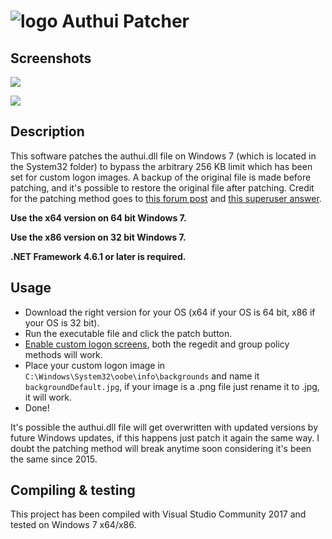 # ![logo](https://i.imgur.com/FE9qmCb.png?1) Authui Patcher


## Screenshots
![](https://i.imgur.com/gycNgfU.png)

![](https://i.imgur.com/CeIoJGn.png)


## Description
This software patches the authui.dll file on Windows 7 (which is located in the System32 folder) to bypass the arbitrary 256 KB limit which has been set for custom logon images. A backup of the original file is made before patching, and it's possible to restore the original file after patching. Credit for the patching method goes to [this forum post](https://opencarnage.net/index.php?/topic/4444-custom-windows-7-loginlock-background-with-256kb-limit-removal/) and [this superuser answer](https://superuser.com/a/1014847).

**Use the x64 version on 64 bit Windows 7.**

**Use the x86 version on 32 bit Windows 7.**

**.NET Framework 4.6.1 or later is required.**

## Usage
- Download the right version for your OS (x64 if your OS is 64 bit, x86 if your OS is 32 bit).
- Run the executable file and click the patch button.
- [Enable custom logon screens](https://www.howtogeek.com/112110/how-to-set-a-custom-logon-screen-background-on-windows-7/), both the regedit and group policy methods will work.
- Place your custom logon image in `C:\Windows\System32\oobe\info\backgrounds` and name it `backgroundDefault.jpg`, if your image is a .png file just rename it to .jpg, it will work.
- Done!

It's possible the authui.dll file will get overwritten with updated versions by future Windows updates, if this happens just patch it again the same way. I doubt the patching method will break anytime soon considering it's been the same since 2015.

## Compiling & testing
This project has been compiled with Visual Studio Community 2017 and tested on Windows 7 x64/x86.
